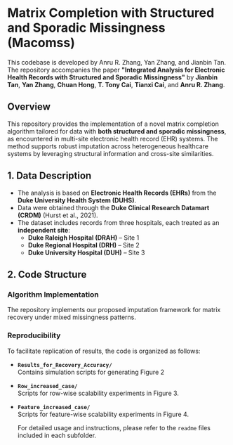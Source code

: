 # Matrix Completion with Structured and Sporadic Missingness (Macomss)

This codebase is developed by Anru R. Zhang, Yan Zhang, and Jianbin Tan. The repository accompanies the paper **"Integrated Analysis for Electronic Health Records with Structured and Sporadic Missingness"** by **Jianbin Tan**, **Yan Zhang**, **Chuan Hong**, **T. Tony Cai**, **Tianxi Cai**, and **Anru R. Zhang**.

## Overview

This repository provides the implementation of a novel matrix completion algorithm tailored for data with **both structured and sporadic missingness**, as encountered in multi-site electronic health record (EHR) systems. The method supports robust imputation across heterogeneous healthcare systems by leveraging structural information and cross-site similarities.

## 1. Data Description

- The analysis is based on **Electronic Health Records (EHRs)** from the **Duke University Health System (DUHS)**.
- Data were obtained through the **Duke Clinical Research Datamart (CRDM)** (Hurst et al., 2021).
- The dataset includes records from three hospitals, each treated as an **independent site**:
  - **Duke Raleigh Hospital (DRAH)** – Site 1  
  - **Duke Regional Hospital (DRH)** – Site 2  
  - **Duke University Hospital (DUH)** – Site 3  

## 2. Code Structure

### Algorithm Implementation
The repository implements our proposed imputation framework for matrix recovery under mixed missingness patterns.

### Reproducibility
To facilitate replication of results, the code is organized as follows:

- **`Results_for_Recovery_Accuracy/`**  
  Contains simulation scripts for generating Figure 2

- **`Row_increased_case/`**  
  Scripts for row-wise scalability experiments in Figure 3.

- **`Feature_increased_case/`**  
  Scripts for feature-wise scalability experiments in Figure 4.
  
  For detailed usage and instructions, please refer to the `readme` files included in each subfolder.